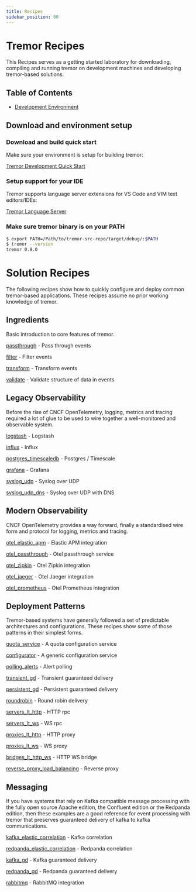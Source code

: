 ```yaml
---
title: Recipes
sidebar_position: 00
---
```

# Tremor Recipes

[tremor Recipes]: #tremor-Recipes

This Recipes serves as a getting started laboratory for downloading,
compiling and running tremor on development machines and developing
tremor-based solutions.

## Table of Contents

[table of contents]: #table-of-contents

- [Development Environment](#tremor-dev-env)

## Download and environment setup

[tremor download and setup]: #tremor-dev-env

### Download and build quick start

Make sure your environment is setup for building tremor:

[Tremor Development Quick Start](/community/development/quick-start)

### Setup support for your IDE

Tremor supports language server extensions for VS Code and VIM text editors/IDEs:

[Tremor Language Server](https://github.com/tremor-rs/tremor-language-server)

### Make sure tremor binary is on your PATH

```bash
$ export PATH=/Path/to/tremor-src-repo/target/debug/:$PATH
$ tremor --version
tremor 0.9.0
```

# Solution Recipes

The following recipes show how to quickly configure and deploy
common tremor-based applications. These recipes assume no prior
working knowledge of tremor.


## Ingredients

Basic introduction to core features of tremor.

[passthrough](/docs/recipes/passthrough/README) - Pass through events

[filter](/docs/recipes/filter/README) - Filter events

[transform](/docs/recipes/transform/README) - Transform events

[validate](/docs/recipes/validate/README) - Validate structure of data in events

## Legacy Observability

Before the rise of CNCF OpenTelemetry, logging, metrics and tracing required
a lot of glue to be used to wire together a well-monitored and observable system.

[logstash](/docs/recipes/logstash/README) - Logstash

[influx](/docs/recipes/influx/README) - Influx

[postgres_timescaledb](/docs/recipes/postgres_timescaledb/README) - Postgres / Timescale

[grafana](/docs/recipes/grafana/README) - Grafana

[syslog_udp](/docs/recipes/syslog_udp/README) - Syslog over UDP

[syslog_udp_dns](/docs/recipes/syslog_udp_dns/README) - Syslog over UDP with DNS

## Modern Observability

CNCF OpenTelemetry provides a way forward, finally a standardised wire form and protocol
for logging, metrics and tracing.

[otel_elastic_apm](/docs/recipes/otel_elastic_apm/README) - Elastic APM integration

[otel_passthrough](/docs/recipes/otel_passthrough/README) - Otel passthrough service

[otel_zipkin](/docs/recipes/otel_zipkin/README) - Otel Zipkin integration

[otel_jaeger](/docs/recipes/otel_jaeger/README) - Otel Jaeger integration

[otel_prometheus](/docs/recipes/otel_prometheus/README) - Otel Prometheus integration

## Deployment Patterns

Tremor-based systems have generally followed a set of predictable architectures and
configurations. These recipes show some of those patterns in their simplest forms.

[quota_service](/docs/recipes/quota_service/README) - A quota configuration service

[configurator](/docs/recipes/configurator/README) - A generic configuration service

[polling_alerts](/docs/recipes/polling_alerts/README) - Alert polling

[transient_gd](/docs/recipes/transient_gd/README) - Transient guaranteed delivery

[persistent_gd](/docs/recipes/persistent_gd/README) - Persistent guaranteed delivery

[roundrobin](/docs/recipes/roundrobin/README) - Round robin delivery

[servers_lt_http](/docs/recipes/servers_lt_http/README) - HTTP rpc

[servers_lt_ws](/docs/recipes/servers_lt_ws/README) - WS rpc

[proxies_lt_http](/docs/recipes/proxies_lt_http/README) - HTTP proxy

[proxies_lt_ws](/docs/recipes/proxies_lt_ws/README) - WS proxy

[bridges_lt_http_ws](/docs/recipes/bridges_lt_http_ws/README) - HTTP WS bridge

[reverse_proxy_load_balancing](/docs/recipes/reverse_proxy_load_balancing/README) - Reverse proxy

## Messaging

If you have systems that rely on Kafka compatible message processing with the fully
open source Apache edition, the Confluent edition or the Redpanda edition, then these
examples are a good reference for event processing with tremor that preserves guaranteed
delivery of kafka to kafka communications.

[kafka_elastic_correlation](/docs/recipes/kafka_elastic_correlation/README) - Kafka correlation


[redpanda_elastic_correlation](/docs/recipes/104_redpanda_elastic_correlation/README) - Redpanda correlation

[kafka_gd](/docs/recipes/kafka_gd/README) - Kafka guaranteed delivery

[redpanda_gd](/docs/recipes/24_redpanda_gd/README) - Redpanda guaranteed delivery

[rabbitmq](/docs/recipes/25_amqp_rabbitmq/README) - RabbitMQ integration

